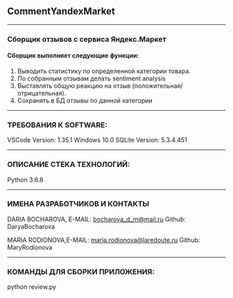 ## CommentYandexMarket
---------------------------------------------------
### Сборщик отзывов с сервиса Яндекс.Маркет
#### Сборщик выполняет следующие функции:
1) Выводить статистику по определенной категории товара.  
2) По собранным отзывам делать sentiment analysis 
3) Выставлять общую реакцию на отзыв (положительная/отрицательная).
4) Сохранять в БД отзывы по данной категории
---------------------------------------------------
### ТРЕБОВАНИЯ К SOFTWARE:

VSCode Version: 1.35.1 
Windows 10.0
SQLite Version: 5.3.4.451

---------------------------------------------------
### ОПИСАНИЕ СТЕКА ТЕХНОЛОГИЙ:
Python 3.6.8

---------------------------------------------------
### ИМЕНА РАЗРАБОТЧИКОВ И КОНТАКТЫ
DARIA BOCHAROVA, E-MAIL: bocharova_d_m@mail.ru
Github: DaryaBocharova

MARIA RODIONOVA,E-MAIL: maria.rodionova@laredoute.ru
Github: MaryRodionova

---------------------------------------------------
### КОМАНДЫ ДЛЯ СБОРКИ ПРИЛОЖЕНИЯ:
python review.py

